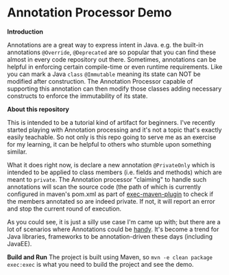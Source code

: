 # Annotation Processor Demo

<b>Introduction</b>

Annotations are a great way to express intent in Java. e.g. the built-in annotations `@Override`, `@Deprecated` are so popular that you can find these almost in every code repository out there. Sometimes, annotations can be helpful in enforcing certain compile-time or even runtime requirements. Like you can mark a Java `class` `@Immutable` meaning its state can NOT be modified after construction. The Annotation Processor capable of supporting this annotation can then modify those classes adding necessary constructs to enforce the immutability of its state.

<b>About this repository</b>

This is intended to be a tutorial kind of artifact for beginners. I've recently started playing with Annotation processing and it's not a topic that's exactly easily teachable. So not only is this repo going to serve me as an exercise for my learning, it can be helpful to others who stumble upon something similar. 

What it does right now, is declare a new annotation `@PrivateOnly` which is intended to be applied to class members (i.e. fields and methods) which are meant to `private`. The Annotation processor "claiming" to handle such annotations will scan the source code (the path of which is currently configured in maven's pom.xml as part of [exec-maven-plugin](http://www.mojohaus.org/exec-maven-plugin/usage.html#POM_Configuration) to check if the members annotated so are indeed private. If not, it will report an error and stop the current round of execution.

As you could see, it is just a silly use case I'm came up with; but there are a lot of scenarios where Annotations could be [handy](https://stackoverflow.com/questions/1372876/how-and-where-are-annotations-used-in-java#answer-1918154). It's become a trend for Java libraries, frameworks to be annotation-driven these days (including JavaEE).

<b>Build and Run</b>
The project is built using Maven, so `mvn -e clean package exec:exec` is what you need to build the project and see the demo.
